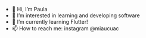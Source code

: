 - 👋 Hi, I’m Paula
- 👀 I’m interested in learning and developing software
- 🌱 I’m currently learning Flutter!
- 📫 How to reach me: instagram @miaucuac

<!---
miaucuac/miaucuac is a ✨ special ✨ repository because its `README.md` (this file) appears on your GitHub profile.
You can click the Preview link to take a look at your changes.
--->
